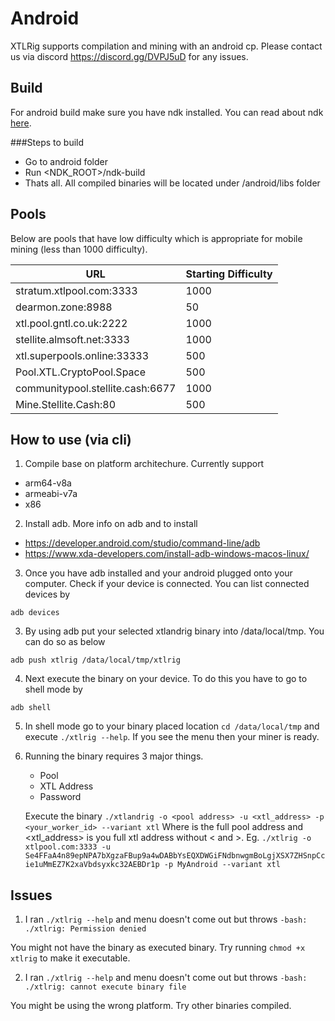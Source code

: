 # Android
XTLRig supports compilation and mining with an android cp.  Please contact us via discord https://discord.gg/DVPJ5uD for any issues. 

## Build
For android build make sure you have ndk installed. You can read about ndk [here](https://developer.android.com/ndk/).

###Steps to build

* Go to android folder
* Run <NDK_ROOT>/ndk-build 
* Thats all. All compiled binaries will be located under /android/libs folder


## Pools
Below are pools that have low difficulty which is appropriate for mobile mining (less than 1000 difficulty).

| URL | Starting Difficulty |
|----------------------------------|---------------------|
| stratum.xtlpool.com:3333 | 1000 |
| dearmon.zone:8988 | 50 |
| xtl.pool.gntl.co.uk:2222 | 1000 |
| stellite.almsoft.net:3333 | 1000 |
| xtl.superpools.online:33333 | 500 |
| Pool.XTL.CryptoPool.Space | 500 |
| communitypool.stellite.cash:6677 | 1000 |
| Mine.Stellite.Cash:80 | 500 |


## How to use (via cli)

1. Compile base on platform architechure. Currently support
 * arm64-v8a
 * armeabi-v7a
 * x86
 
 2. Install adb. More info on adb and to install
 * https://developer.android.com/studio/command-line/adb
 * https://www.xda-developers.com/install-adb-windows-macos-linux/
 
 3. Once you have adb installed and your android plugged onto your computer. Check if your device is connected. You can list connected devices by 
 ```
 adb devices
 ```
 
 3. By using adb put your selected xtlandrig binary into /data/local/tmp. You can do so as below
```
adb push xtlrig /data/local/tmp/xtlrig
```

 4. Next execute the binary on your device. To do this you have to go to shell mode by 
 ```
 adb shell
 ```
 
 5. In shell mode go to your binary placed location ```cd /data/local/tmp``` and execute ```./xtlrig --help```. If you see the menu then your miner is ready.
 
 6. Running the binary requires 3 major things. 
    * Pool
    * XTL Address
    * Password
    
    Execute the binary ```./xtlandrig -o <pool address> -u <xtl_address> -p <your_worker_id> --variant xtl```
    Where <pool address> is the full pool address and <xtl_address> is you full xtl address without < and >.
    Eg. 
```./xtlrig -o xtlpool.com:3333 -u Se4FFaA4n89epNPA7bXgzaFBup9a4wDABbYsEQXDWGiFNdbnwgmBoLgjXSX7ZHSnpCcie1uMmEZ7K2xaVbdsyxkc32AEBDr1p -p MyAndroid --variant xtl```
 
 ## Issues
 1. I ran ```./xtlrig --help``` and menu doesn't come out but throws ```-bash: ./xtlrig: Permission denied```
 
 You might not have the binary as executed binary. Try running ```chmod +x xtlrig``` to make it executable.
 
 2. I ran ```./xtlrig --help``` and menu doesn't come out but throws ```-bash: ./xtlrig: cannot execute binary file```

You might be using the wrong platform. Try other binaries compiled. 
